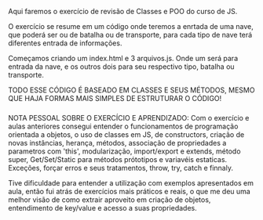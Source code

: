 Aqui faremos o exercício de revisão de Classes e POO do curso de JS.

O exercício se resume em um código onde teremos a enrtada de uma nave, que poderá ser ou de batalha ou de transporte, para cada tipo de nave terá diferentes entrada de informações.

Começamos criando um index.html e 3 arquivos.js. Onde um será para entrada da nave, e os outros dois para seu respectivo tipo, batalha ou transporte.

TODO ESSE CÓDIGO É BASEADO EM CLASSES E SEUS MÉTODOS, MESMO QUE HAJA FORMAS MAIS SIMPLES DE ESTRUTURAR O CÓDIGO!

###

NOTA PESSOAL SOBRE O EXERCÍCIO E APRENDIZADO: Com o exercício e aulas anteriores consegui entender o funcionamentos de programação orientada a objetos, o uso de classes em JS, de constructors, criação de novas instâncias, herança, métodos, associação de propriedades a parametros com 'this', modularização, import/export e extends, método super, Get/Set/Static para métodos prótotipos e variavéis estaticas. Exceções, forçar erros e seus tratamentos, throw, try, catch e finnaly.

Tive dificuldade para entender a utilização com exemplos apresentados em aula, então fui atrás de exercícios mais práticos e reais, o que me deu uma melhor visão de como extrair aproveito em criação de objetos, entendimento de key/value e acesso a suas propriedades.
